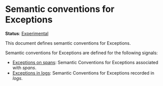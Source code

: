 # Semantic conventions for Exceptions

**Status**: [Experimental][DocumentStatus]

This document defines semantic conventions for Exceptions.

Semantic conventions for Exceptions are defined for the following signals:

* [Exceptions on spans](exceptions-spans.md): Semantic Conventions for Exceptions associated with *spans*.
* [Exceptions in logs](exceptions-logs.md): Semantic Conventions for Exceptions recorded in *logs*.

[DocumentStatus]: https://github.com/open-telemetry/opentelemetry-specification/blob/v1.21.0/specification/document-status.md
